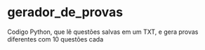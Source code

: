 # gerador_de_provas
Codigo Python, que lê questões salvas em um TXT, e gera provas diferentes com 10 questões cada
